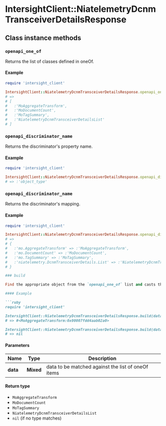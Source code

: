# IntersightClient::NiatelemetryDcnmTransceiverDetailsResponse

## Class instance methods

### `openapi_one_of`

Returns the list of classes defined in oneOf.

#### Example

```ruby
require 'intersight_client'

IntersightClient::NiatelemetryDcnmTransceiverDetailsResponse.openapi_one_of
# =>
# [
#   :'MoAggregateTransform',
#   :'MoDocumentCount',
#   :'MoTagSummary',
#   :'NiatelemetryDcnmTransceiverDetailsList'
# ]
```

### `openapi_discriminator_name`

Returns the discriminator's property name.

#### Example

```ruby
require 'intersight_client'

IntersightClient::NiatelemetryDcnmTransceiverDetailsResponse.openapi_discriminator_name
# => :'object_type'
```

### `openapi_discriminator_name`

Returns the discriminator's mapping.

#### Example

```ruby
require 'intersight_client'

IntersightClient::NiatelemetryDcnmTransceiverDetailsResponse.openapi_discriminator_mapping
# =>
# {
#   :'mo.AggregateTransform' => :'MoAggregateTransform',
#   :'mo.DocumentCount' => :'MoDocumentCount',
#   :'mo.TagSummary' => :'MoTagSummary',
#   :'niatelemetry.DcnmTransceiverDetails.List' => :'NiatelemetryDcnmTransceiverDetailsList'
# }

### build

Find the appropriate object from the `openapi_one_of` list and casts the data into it.

#### Example

```ruby
require 'intersight_client'

IntersightClient::NiatelemetryDcnmTransceiverDetailsResponse.build(data)
# => #<MoAggregateTransform:0x00007fdd4aab02a0>

IntersightClient::NiatelemetryDcnmTransceiverDetailsResponse.build(data_that_doesnt_match)
# => nil
```

#### Parameters

| Name | Type | Description |
| ---- | ---- | ----------- |
| **data** | **Mixed** | data to be matched against the list of oneOf items |

#### Return type

- `MoAggregateTransform`
- `MoDocumentCount`
- `MoTagSummary`
- `NiatelemetryDcnmTransceiverDetailsList`
- `nil` (if no type matches)


